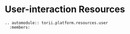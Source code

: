 # User-interaction Resources

```{eval-rst}
.. automodule:: torii.platform.resources.user
  :members:
```
